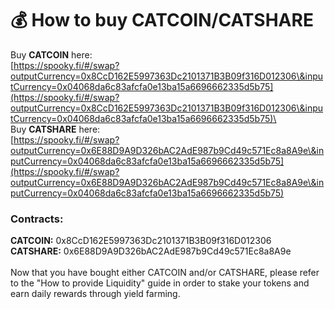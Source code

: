 # 💰 How to buy CATCOIN/CATSHARE

Buy **CATCOIN** here:\
[https://spooky.fi/#/swap?outputCurrency=0x8CcD162E5997363Dc2101371B3B09f316D012306\&inputCurrency=0x04068da6c83afcfa0e13ba15a6696662335d5b75](https://spooky.fi/#/swap?outputCurrency=0x8CcD162E5997363Dc2101371B3B09f316D012306\&inputCurrency=0x04068da6c83afcfa0e13ba15a6696662335d5b75)\
\
Buy **CATSHARE** here:\
[https://spooky.fi/#/swap?outputCurrency=0x6E88D9A9D326bAC2AdE987b9Cd49c571Ec8a8A9e\&inputCurrency=0x04068da6c83afcfa0e13ba15a6696662335d5b75](https://spooky.fi/#/swap?outputCurrency=0x6E88D9A9D326bAC2AdE987b9Cd49c571Ec8a8A9e\&inputCurrency=0x04068da6c83afcfa0e13ba15a6696662335d5b75)

### Contracts:

**CATCOIN:** 0x8CcD162E5997363Dc2101371B3B09f316D012306\
**CATSHARE:** 0x6E88D9A9D326bAC2AdE987b9Cd49c571Ec8a8A9e\
\
Now that you have bought either CATCOIN and/or CATSHARE, please refer to the "How to provide Liquidity" guide in order to stake your tokens and earn daily rewards through yield farming.

